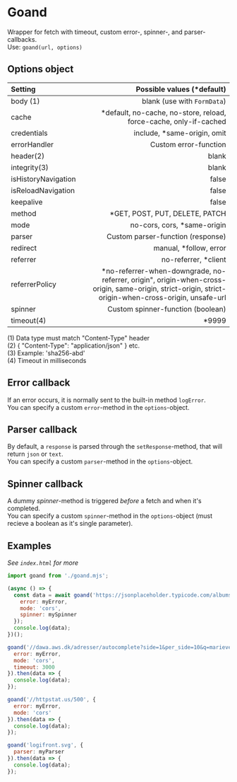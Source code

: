 # Goand
Wrapper for fetch with timeout, custom error-, spinner-, and parser-callbacks.  
Use: `goand(url, options)`

## Options object

| Setting             | Possible values (*default)                 |
| :------------------ | ----------------------------: |
| body (1)            | blank (use with `FormData`)
| cache               | *default, no-cache, no-store, reload, force-cache, only-if-cached 
| credentials         | include, *same-origin, omit
| errorHandler        | Custom error-function
| header(2)           | blank
| integrity(3)        | blank
| isHistoryNavigation | false
| isReloadNavigation  | false
| keepalive           | false
| method              | *GET, POST, PUT, DELETE, PATCH
| mode                | no-cors, cors, *same-origin
| parser              | Custom parser-function (response)
| redirect            | manual, *follow, error
| referrer            | no-referrer, *client
| referrerPolicy      | *no-referrer-when-downgrade, no-referrer, origin", origin-when-cross-origin, same-origin, strict-origin, strict-origin-when-cross-origin, unsafe-url
| spinner             | Custom spinner-function (boolean)
| timeout(4)          | *9999

(1) Data type must match "Content-Type" header  
(2) { "Content-Type": "application/json" } etc.  
(3) Example: 'sha256-abd'  
(4) Timeout in milliseconds

## Error callback
If an error occurs, it is normally sent to the built-in method `logError`.  
You can specify a custom `error`-method in the `options`-object.

## Parser callback
By default, a `response` is parsed through the `setResponse`-method, that will return `json` or `text`.  
You can specify a custom `parser`-method in the `options`-object.

## Spinner callback
A dummy _spinner_-method is triggered _before_ a fetch and when it's completed.  
You can specify a custom `spinner`-method in the `options`-object (must recieve a boolean as it's single parameter).

## Examples
_See `index.html` for more_

```js
import goand from './goand.mjs';

(async () => {
  const data = await goand('https://jsonplaceholder.typicode.com/albums/?_limit=10&q=lorem', {
    error: myError,
    mode: 'cors',
    spinner: mySpinner
  });
  console.log(data);
})();

goand('//dawa.aws.dk/adresser/autocomplete?side=1&per_side=10&q=marievej', {
  error: myError,
  mode: 'cors',
  timeout: 3000
}).then(data => {
  console.log(data);
});

goand('//httpstat.us/500', {
  error: myError,
  mode: 'cors'
}).then(data => {
  console.log(data);
});

goand('logifront.svg', {
  parser: myParser
}).then(data => {
  console.log(data);
});
```
